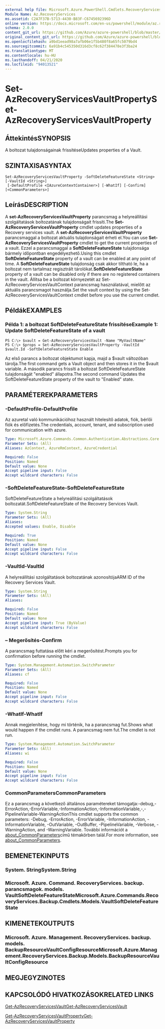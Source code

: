 ```yaml
---
external help file: Microsoft.Azure.PowerShell.Cmdlets.RecoveryServices.Backup.dll-Help.xml
Module Name: Az.RecoveryServices
ms.assetid: C2A7F37B-5713-4430-B83F-C6745692396D
online version: https://docs.microsoft.com/en-us/powershell/module/az.recoveryservices/set-azrecoveryservicesvaultproperty
schema: 2.0.0
content_git_url: https://github.com/Azure/azure-powershell/blob/master/src/RecoveryServices/RecoveryServices/help/Set-AzRecoveryServicesVaultProperty.md
original_content_git_url: https://github.com/Azure/azure-powershell/blob/master/src/RecoveryServices/RecoveryServices/help/Set-AzRecoveryServicesVaultProperty.md
ms.openlocfilehash: a9bd1eead98a7afb06e1f5b480f8a65fc5079bd4
ms.sourcegitcommit: 6a91b4c545350d316d3cf8c62f384478e3f3ba24
ms.translationtype: MT
ms.contentlocale: hu-HU
ms.lasthandoff: 04/21/2020
ms.locfileid: "94013521"
---
```

# <span data-ttu-id="5360b-101">Set-AzRecoveryServicesVaultProperty</span><span class="sxs-lookup"><span data-stu-id="5360b-101">Set-AzRecoveryServicesVaultProperty</span></span>

## <span data-ttu-id="5360b-102">Áttekintés</span><span class="sxs-lookup"><span data-stu-id="5360b-102">SYNOPSIS</span></span>
<span data-ttu-id="5360b-103">A boltozat tulajdonságainak frissítése</span><span class="sxs-lookup"><span data-stu-id="5360b-103">Updates properties of a Vault.</span></span>

## <span data-ttu-id="5360b-104">SZINTAXISA</span><span class="sxs-lookup"><span data-stu-id="5360b-104">SYNTAX</span></span>

```
Set-AzRecoveryServicesVaultProperty -SoftDeleteFeatureState <String> [-VaultId <String>]
 [-DefaultProfile <IAzureContextContainer>] [-WhatIf] [-Confirm] [<CommonParameters>]
```

## <span data-ttu-id="5360b-105">Leírás</span><span class="sxs-lookup"><span data-stu-id="5360b-105">DESCRIPTION</span></span>
<span data-ttu-id="5360b-106">A **set-AzRecoveryServicesVaultProperty** parancsmag a helyreállítási szolgáltatások boltozatának tulajdonságait frissíti.</span><span class="sxs-lookup"><span data-stu-id="5360b-106">The **Set-AzRecoveryServicesVaultProperty** cmdlet updates properties of a Recovery services vault.</span></span>
<span data-ttu-id="5360b-107">A **set-AzRecoveryServicesVaultProperty** parancsmaggal a boltozat aktuális tulajdonságait érheti el.</span><span class="sxs-lookup"><span data-stu-id="5360b-107">You can use **Set-AzRecoveryServicesVaultProperty** cmdlet to get the current properties of a vault.</span></span>
<span data-ttu-id="5360b-108">Ezzel a parancsmaggal a **SoftDeleteFeatureState** tulajdonsága bármely időpontban engedélyezhető.</span><span class="sxs-lookup"><span data-stu-id="5360b-108">Using this cmdlet **SoftDeleteFeatureState** property of a vault can be enabled at any point of time.</span></span>
<span data-ttu-id="5360b-109">A **SoftDeleteFeatureState** tulajdonság csak akkor tiltható le, ha a boltozat nem tartalmaz regisztrált tárolókat.</span><span class="sxs-lookup"><span data-stu-id="5360b-109">**SoftDeleteFeatureState** property of a vault can be disabled only if there are no registered containers in the vault.</span></span>
<span data-ttu-id="5360b-110">Állítsa be a boltozat környezetét az Set-AzRecoveryServicesVaultContext parancsmag használatával, mielőtt az aktuális parancsmagot használja.</span><span class="sxs-lookup"><span data-stu-id="5360b-110">Set the vault context by using the Set-AzRecoveryServicesVaultContext cmdlet before you use the current cmdlet.</span></span>

## <span data-ttu-id="5360b-111">Példák</span><span class="sxs-lookup"><span data-stu-id="5360b-111">EXAMPLES</span></span>

### <span data-ttu-id="5360b-112">Példa 1: a boltozat SoftDeleteFeatureState frissítése</span><span class="sxs-lookup"><span data-stu-id="5360b-112">Example 1: Update SoftDeleteFeatureState of a vault</span></span>
```
PS C:\> $vault = Get-AzRecoveryServicesVault -Name "MyVaultName"
PS C:\> $props = Set-AzRecoveryServicesVaultProperty -VaultId $vault.Id -SoftDeleteFeatureState Enable
```

<span data-ttu-id="5360b-113">Az első parancs a boltozat objektumot kapja, majd a $vault változóban tárolja.</span><span class="sxs-lookup"><span data-stu-id="5360b-113">The first command gets a Vault object and then stores it in the $vault variable.</span></span>
<span data-ttu-id="5360b-114">A második parancs frissíti a boltozat SoftDeleteFeatureState tulajdonságát "enabled" állapotra.</span><span class="sxs-lookup"><span data-stu-id="5360b-114">The second command Updates the SoftDeleteFeatureState property of the vault to "Enabled" state.</span></span>

## <span data-ttu-id="5360b-115">PARAMÉTEREK</span><span class="sxs-lookup"><span data-stu-id="5360b-115">PARAMETERS</span></span>

### <span data-ttu-id="5360b-116">-DefaultProfile</span><span class="sxs-lookup"><span data-stu-id="5360b-116">-DefaultProfile</span></span>
<span data-ttu-id="5360b-117">Az azuretal való kommunikációhoz használt hitelesítő adatok, fiók, bérlői fiók és előfizetés.</span><span class="sxs-lookup"><span data-stu-id="5360b-117">The credentials, account, tenant, and subscription used for communication with azure.</span></span>

```yaml
Type: Microsoft.Azure.Commands.Common.Authentication.Abstractions.Core.IAzureContextContainer
Parameter Sets: (All)
Aliases: AzContext, AzureRmContext, AzureCredential

Required: False
Position: Named
Default value: None
Accept pipeline input: False
Accept wildcard characters: False
```

### <span data-ttu-id="5360b-118">-SoftDeleteFeatureState</span><span class="sxs-lookup"><span data-stu-id="5360b-118">-SoftDeleteFeatureState</span></span>
<span data-ttu-id="5360b-119">SoftDeleteFeatureState a helyreállítási szolgáltatások boltozatát.</span><span class="sxs-lookup"><span data-stu-id="5360b-119">SoftDeleteFeatureState of the Recovery Services Vault.</span></span>

```yaml
Type: System.String
Parameter Sets: (All)
Aliases:
Accepted values: Enable, Disable

Required: True
Position: Named
Default value: None
Accept pipeline input: False
Accept wildcard characters: False
```

### <span data-ttu-id="5360b-120">-VaultId</span><span class="sxs-lookup"><span data-stu-id="5360b-120">-VaultId</span></span>
<span data-ttu-id="5360b-121">A helyreállítási szolgáltatások boltozatának azonosítója</span><span class="sxs-lookup"><span data-stu-id="5360b-121">ARM ID of the Recovery Services Vault.</span></span>

```yaml
Type: System.String
Parameter Sets: (All)
Aliases:

Required: False
Position: Named
Default value: None
Accept pipeline input: True (ByValue)
Accept wildcard characters: False
```

### <span data-ttu-id="5360b-122">– Megerősítés</span><span class="sxs-lookup"><span data-stu-id="5360b-122">-Confirm</span></span>
<span data-ttu-id="5360b-123">A parancsmag futtatása előtt kéri a megerősítést.</span><span class="sxs-lookup"><span data-stu-id="5360b-123">Prompts you for confirmation before running the cmdlet.</span></span>

```yaml
Type: System.Management.Automation.SwitchParameter
Parameter Sets: (All)
Aliases: cf

Required: False
Position: Named
Default value: None
Accept pipeline input: False
Accept wildcard characters: False
```

### <span data-ttu-id="5360b-124">-WhatIf</span><span class="sxs-lookup"><span data-stu-id="5360b-124">-WhatIf</span></span>
<span data-ttu-id="5360b-125">Annak megjelenítése, hogy mi történik, ha a parancsmag fut.</span><span class="sxs-lookup"><span data-stu-id="5360b-125">Shows what would happen if the cmdlet runs.</span></span> <span data-ttu-id="5360b-126">A parancsmag nem fut.</span><span class="sxs-lookup"><span data-stu-id="5360b-126">The cmdlet is not run.</span></span>

```yaml
Type: System.Management.Automation.SwitchParameter
Parameter Sets: (All)
Aliases: wi

Required: False
Position: Named
Default value: None
Accept pipeline input: False
Accept wildcard characters: False
```

### <span data-ttu-id="5360b-127">CommonParameters</span><span class="sxs-lookup"><span data-stu-id="5360b-127">CommonParameters</span></span>
<span data-ttu-id="5360b-128">Ez a parancsmag a következő általános paramétereket támogatja:-debug,-ErrorAction,-ErrorVariable,-InformationAction,-InformationVariable,-,-PipelineVariable-WarningAction</span><span class="sxs-lookup"><span data-stu-id="5360b-128">This cmdlet supports the common parameters: -Debug, -ErrorAction, -ErrorVariable, -InformationAction, -InformationVariable, -OutVariable, -OutBuffer, -PipelineVariable, -Verbose, -WarningAction, and -WarningVariable.</span></span> <span data-ttu-id="5360b-129">További információt a [about_CommonParameters](http://go.microsoft.com/fwlink/?LinkID=113216)című témakörben talál.</span><span class="sxs-lookup"><span data-stu-id="5360b-129">For more information, see [about_CommonParameters](http://go.microsoft.com/fwlink/?LinkID=113216).</span></span>

## <span data-ttu-id="5360b-130">BEMENETEK</span><span class="sxs-lookup"><span data-stu-id="5360b-130">INPUTS</span></span>

### <span data-ttu-id="5360b-131">System. String</span><span class="sxs-lookup"><span data-stu-id="5360b-131">System.String</span></span>

### <span data-ttu-id="5360b-132">Microsoft. Azure. Command. RecoveryServices. backup. parancsmagok. models. VaultSoftDeleteFeatureState</span><span class="sxs-lookup"><span data-stu-id="5360b-132">Microsoft.Azure.Commands.RecoveryServices.Backup.Cmdlets.Models.VaultSoftDeleteFeatureState</span></span>

## <span data-ttu-id="5360b-133">KIMENETEK</span><span class="sxs-lookup"><span data-stu-id="5360b-133">OUTPUTS</span></span>

### <span data-ttu-id="5360b-134">Microsoft. Azure. Management. RecoveryServices. backup. models. BackupResourceVaultConfigResource</span><span class="sxs-lookup"><span data-stu-id="5360b-134">Microsoft.Azure.Management.RecoveryServices.Backup.Models.BackupResourceVaultConfigResource</span></span>

## <span data-ttu-id="5360b-135">MEGJEGYZI</span><span class="sxs-lookup"><span data-stu-id="5360b-135">NOTES</span></span>

## <span data-ttu-id="5360b-136">KAPCSOLÓDÓ HIVATKOZÁSOK</span><span class="sxs-lookup"><span data-stu-id="5360b-136">RELATED LINKS</span></span>

[<span data-ttu-id="5360b-137">Get-AzRecoveryServicesVault</span><span class="sxs-lookup"><span data-stu-id="5360b-137">Get-AzRecoveryServicesVault</span></span>](./Get-AzRecoveryServicesVault.md)

[<span data-ttu-id="5360b-138">Get-AzRecoveryServicesVaultProperty</span><span class="sxs-lookup"><span data-stu-id="5360b-138">Get-AzRecoveryServicesVaultProperty</span></span>](./Get-AzRecoveryServicesVaultProperty.md)


